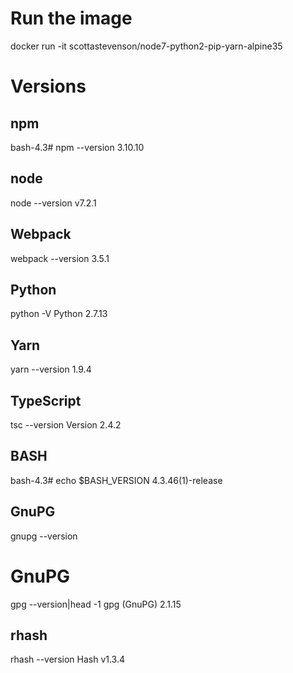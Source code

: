 # Run the image
docker run -it scottastevenson/node7-python2-pip-yarn-alpine35

# Versions
## npm
bash-4.3# npm --version
3.10.10

## node
node --version
v7.2.1

## Webpack
webpack --version
3.5.1

## Python
python -V
Python 2.7.13

## Yarn
yarn --version
1.9.4

## TypeScript
tsc --version
Version 2.4.2

## BASH
bash-4.3# echo $BASH_VERSION
4.3.46(1)-release

## GnuPG
gnupg --version

# GnuPG
gpg --version|head -1
gpg (GnuPG) 2.1.15

## rhash
rhash --version
Hash v1.3.4

